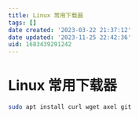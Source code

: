 ```yaml
---
title: Linux 常用下载器
tags: []
date created: '2023-03-22 21:37:12'
date updated: '2023-11-25 22:42:36'
uid: 1683439291242
---
```


# Linux 常用下载器

```sh
sudo apt install curl wget axel git
```
